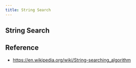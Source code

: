 ```yaml
---
title: String Search
---
```


## String Search



## Reference
- https://en.wikipedia.org/wiki/String-searching_algorithm
